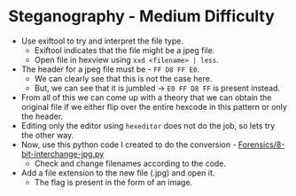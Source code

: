 # Steganography - Medium Difficulty
- Use exiftool to try and interpret the file type.
  - Exiftool indicates that the file might be a jpeg file.
  - Open file in hexview using ```xxd <filename> | less```.
- The header for a jpeg file must be - ```FF D8 FF E0```.
  - We can clearly see that this is not the case here.
  - But, we can see that it is jumbled -> ```E0 FF D8 FF``` is present instead.
- From all of this we can come up with a theory that we can obtain the original file if we either flip over the
  entire hexcode in this pattern or only the header.
- Editing only the editor using ```hexeditor``` does not do the job, so lets try the other way.
- Now, use this python code I created to do the conversion - [Forensics/8-bit-interchange-jpg.py](https://github.com/vivek-c07/Solved-CTF-Challenges/blob/397cd4d086801e46502dbaa54f0f890493edf24e/Forensics/8-bit-interchange-jpg.py)
  - Check and change filenames according to the code.
- Add a file extension to the new file (.jpg) and open it.
  - The flag is present in the form of an image.
